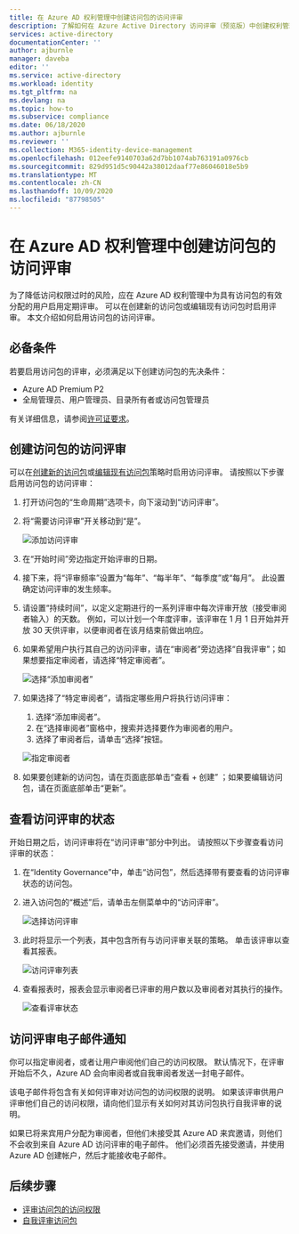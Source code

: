 ```yaml
---
title: 在 Azure AD 权利管理中创建访问包的访问评审
description: 了解如何在 Azure Active Directory 访问评审（预览版）中创建权利管理访问包的访问评审策略。
services: active-directory
documentationCenter: ''
author: ajburnle
manager: daveba
editor: ''
ms.service: active-directory
ms.workload: identity
ms.tgt_pltfrm: na
ms.devlang: na
ms.topic: how-to
ms.subservice: compliance
ms.date: 06/18/2020
ms.author: ajburnle
ms.reviewer: ''
ms.collection: M365-identity-device-management
ms.openlocfilehash: 012eefe9140703a62d7bb1074ab763191a0976cb
ms.sourcegitcommit: 829d951d5c90442a38012daaf77e86046018e5b9
ms.translationtype: MT
ms.contentlocale: zh-CN
ms.lasthandoff: 10/09/2020
ms.locfileid: "87798505"
---
```

# <a name="create-an-access-review-of-an-access-package-in-azure-ad-entitlement-management"></a>在 Azure AD 权利管理中创建访问包的访问评审

为了降低访问权限过时的风险，应在 Azure AD 权利管理中为具有访问包的有效分配的用户启用定期评审。 可以在创建新的访问包或编辑现有访问包时启用评审。 本文介绍如何启用访问包的访问评审。

## <a name="prerequisites"></a>必备条件

若要启用访问包的评审，必须满足以下创建访问包的先决条件：
- Azure AD Premium P2
- 全局管理员、用户管理员、目录所有者或访问包管理员

有关详细信息，请参阅[许可证要求](entitlement-management-overview.md#license-requirements)。


## <a name="create-an-access-review-of-an-access-package"></a>创建访问包的访问评审

可以在[创建新的访问包](entitlement-management-access-package-create.md)或[编辑现有访问包](entitlement-management-access-package-lifecycle-policy.md)策略时启用访问评审。 请按照以下步骤启用访问包的访问评审：

1. 打开访问包的“生命周期”选项卡，向下滚动到“访问评审”。

1. 将“需要访问评审”开关移动到“是”。

    ![添加访问评审](./media/entitlement-management-access-reviews/access-reviews-pane.png)

1. 在“开始时间”旁边指定开始评审的日期。

1. 接下来，将“评审频率”设置为“每年”、“每半年”、“每季度”或“每月”。
此设置确定访问评审的发生频率。

1. 请设置“持续时间”，以定义定期进行的一系列评审中每次评审开放（接受审阅者输入）的天数。 例如，可以计划一个年度评审，该评审在 1 月 1 日开始并开放 30 天供评审，以便审阅者在该月结束前做出响应。

1. 如果希望用户执行其自己的访问评审，请在“审阅者”旁边选择“自我评审”；如果想要指定审阅者，请选择“特定审阅者”。

    ![选择“添加审阅者”](./media/entitlement-management-access-reviews/access-reviews-add-reviewer.png)

1. 如果选择了“特定审阅者”，请指定哪些用户将执行访问评审：
    1. 选择“添加审阅者”。
    1. 在“选择审阅者”窗格中，搜索并选择要作为审阅者的用户。
    1. 选择了审阅者后，请单击“选择”按钮。

    ![指定审阅者](./media/entitlement-management-access-reviews/access-reviews-select-reviewer.png)

1. 如果要创建新的访问包，请在页面底部单击“查看 + 创建” ；如果要编辑访问包，请在页面底部单击“更新”。

## <a name="view-the-status-of-the-access-review"></a>查看访问评审的状态

开始日期之后，访问评审将在“访问评审”部分中列出。 请按照以下步骤查看访问评审的状态：

1. 在“Identity Governance”中，单击“访问包”，然后选择带有要查看的访问评审状态的访问包。   

1. 进入访问包的“概述”后，请单击左侧菜单中的“访问评审”。
    
    ![选择访问评审](./media/entitlement-management-access-reviews/access-review-status-access-package-overview.png)

1. 此时将显示一个列表，其中包含所有与访问评审关联的策略。 单击该评审以查看其报表。

    ![访问评审列表](./media/entitlement-management-access-reviews/access-review-status-select-access-reviews.png)
   
1. 查看报表时，报表会显示审阅者已评审的用户数以及审阅者对其执行的操作。

    ![查看评审状态](./media/entitlement-management-access-reviews/access-review-status.png)
 

## <a name="access-reviews-email-notifications"></a>访问评审电子邮件通知
你可以指定审阅者，或者让用户审阅他们自己的访问权限。 默认情况下，在评审开始后不久，Azure AD 会向审阅者或自我审阅者发送一封电子邮件。

该电子邮件将包含有关如何评审对访问包的访问权限的说明。 如果该评审供用户评审他们自己的访问权限，请向他们显示有关如何对其访问包执行自我评审的说明。
  
如果已将来宾用户分配为审阅者，但他们未接受其 Azure AD 来宾邀请，则他们不会收到来自 Azure AD 访问评审的电子邮件。 他们必须首先接受邀请，并使用 Azure AD 创建帐户，然后才能接收电子邮件。 

## <a name="next-steps"></a>后续步骤

- [评审访问包的访问权限](entitlement-management-access-reviews-review-access.md)
- [自我评审访问包](entitlement-management-access-reviews-self-review.md)

